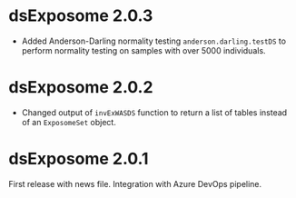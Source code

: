 # dsExposome 2.0.3

+ Added Anderson-Darling normality testing `anderson.darling.testDS` to perform normality testing on samples with over 5000 individuals.

# dsExposome 2.0.2

+ Changed output of `invExWASDS` function to return a list of tables instead of an `ExposomeSet` object.

# dsExposome 2.0.1


First release with news file. Integration with Azure DevOps pipeline.
